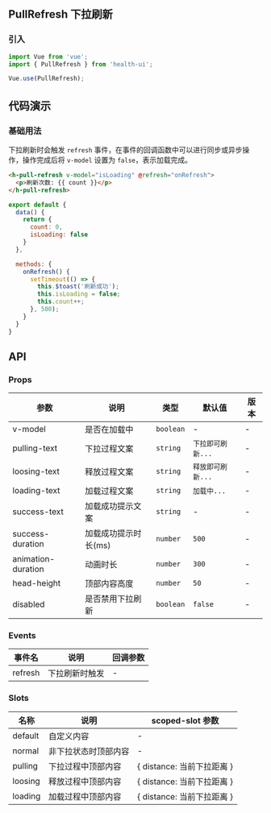 ## PullRefresh 下拉刷新

### 引入

``` javascript
import Vue from 'vue';
import { PullRefresh } from 'health-ui';

Vue.use(PullRefresh);
```

## 代码演示

### 基础用法

下拉刷新时会触发 `refresh` 事件，在事件的回调函数中可以进行同步或异步操作，操作完成后将 `v-model` 设置为 `false`，表示加载完成。

```html
<h-pull-refresh v-model="isLoading" @refresh="onRefresh">
  <p>刷新次数: {{ count }}</p>
</h-pull-refresh>
```

```javascript
export default {
  data() {
    return {
      count: 0,
      isLoading: false
    }
  },

  methods: {
    onRefresh() {
      setTimeout(() => {
        this.$toast('刷新成功');
        this.isLoading = false;
        this.count++;
      }, 500);
    }
  }
}
```

## API

### Props

| 参数 | 说明 | 类型 | 默认值 | 版本 |
|------|------|------|------|------|
| v-model | 是否在加载中 | `boolean` | - | - |
| pulling-text | 下拉过程文案 | `string` | `下拉即可刷新...` | - |
| loosing-text | 释放过程文案 | `string` | `释放即可刷新...` | - |
| loading-text | 加载过程文案 | `string` | `加载中...` | - |
| success-text | 加载成功提示文案 | `string` | - | - |
| success-duration | 加载成功提示时长(ms) | `number` | `500` | - |
| animation-duration | 动画时长 | `number` | `300` | - |
| head-height | 顶部内容高度 | `number` | `50` | - |
| disabled | 是否禁用下拉刷新 | `boolean` | `false` | - |

### Events

| 事件名 | 说明 | 回调参数 |
|------|------|------|
| refresh | 下拉刷新时触发 | - |

### Slots

| 名称 | 说明 | scoped-slot 参数 |
|------|------|------|
| default | 自定义内容 | - |
| normal | 非下拉状态时顶部内容 | - |
| pulling | 下拉过程中顶部内容 | { distance: 当前下拉距离 } |
| loosing | 释放过程中顶部内容 | { distance: 当前下拉距离 } |
| loading | 加载过程中顶部内容 | { distance: 当前下拉距离 } |
